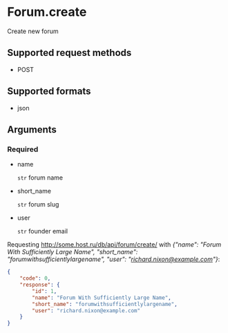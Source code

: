 # Forum.create
Create new forum

## Supported request methods 
* POST
 
## Supported formats
* json

## Arguments


### Required
* name

   ```str``` forum name
* short_name

   ```str``` forum slug
* user

   ```str``` founder email


Requesting http://some.host.ru/db/api/forum/create/ with *{"name": "Forum With Sufficiently Large Name", "short_name": "forumwithsufficientlylargename", "user": "richard.nixon@example.com"}*:
```json
{
    "code": 0,
    "response": {
        "id": 1,
        "name": "Forum With Sufficiently Large Name",
        "short_name": "forumwithsufficientlylargename",
        "user": "richard.nixon@example.com"
    }
}
```
